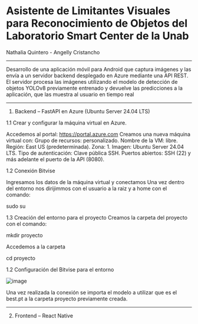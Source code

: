 # Asistente de Limitantes Visuales para Reconocimiento de Objetos del Laboratorio Smart Center de la Unab
Nathalia Quintero - Angelly Cristancho

------------------------------------------------
Desarrollo de una aplicación móvil para Android que captura imágenes y las envía a un servidor backend desplegado en Azure mediante una API REST. El servidor procesa las imágenes utilizando el modelo de detección de objetos YOLOv8 previamente entrenado y devuelve las predicciones a la aplicación, que las muestra al usuario en tiempo real

-------------------------------------------------
1. Backend – FastAPI en Azure (Ubuntu Server 24.04 LTS)
  
1.1 Crear y configurar la máquina virtual en Azure.
   
   Accedemos al portal: https://portal.azure.com
   Creamos una nueva máquina virtual con:
   Grupo de recursos: personalizado.
   Nombre de la VM: libre. Región: East US (predeterminada).
   Zona: 1. Imagen: Ubuntu Server 24.04 LTS.
   Tipo de autenticación: Clave pública SSH.
   Puertos abiertos: SSH (22) y más adelante el puerto de la API (8080).
   
1.2 Conexión Bitvise

Ingresamos los datos de la máquina virtual y conectamos
Una vez dentro del entorno nos dirijimmos con el usuario a la raiz y a home con el comando:

sudo su

1.3 Creación del entorno para el proyecto
Creamos la carpeta del proyecto con el comando:

mkdir proyecto

Accedemos a la carpeta

cd proyecto


   
1.2 Configuración del Bitvise para el entorno

![image](https://github.com/user-attachments/assets/fdd30aa4-d040-42eb-ba77-f3c18517baa1)

Una vez realizada la conexión se importa el modelo a utilizar que es el best.pt a la carpeta proyecto previamente creada.


------------------------------------------------------

2. Frontend – React Native


